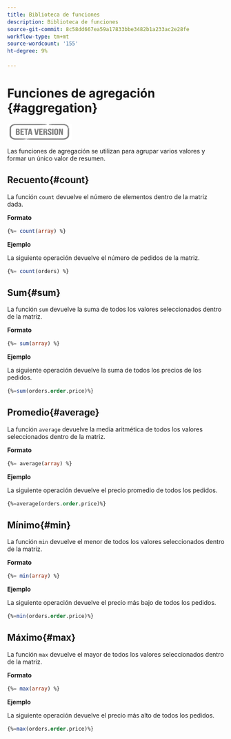 ```yaml
---
title: Biblioteca de funciones
description: Biblioteca de funciones
source-git-commit: 8c58dd667ea59a17833bbe3482b1a233ac2e28fe
workflow-type: tm+mt
source-wordcount: '155'
ht-degree: 9%

---
```


# Funciones de agregación {#aggregation}

![](../../assets/do-not-localize/badge.png)

Las funciones de agregación se utilizan para agrupar varios valores y formar un único valor de resumen.

## Recuento{#count}

La función `count` devuelve el número de elementos dentro de la matriz dada.

**Formato**

```sql
{%= count(array) %}
```

**Ejemplo**

La siguiente operación devuelve el número de pedidos de la matriz.

```sql
{%= count(orders) %}
```

## Sum{#sum}

La función `sum` devuelve la suma de todos los valores seleccionados dentro de la matriz.

**Formato**

```sql
{%= sum(array) %}
```

**Ejemplo**

La siguiente operación devuelve la suma de todos los precios de los pedidos.

```sql
{%=sum(orders.order.price)%}
```

## Promedio{#average}

La función `average` devuelve la media aritmética de todos los valores seleccionados dentro de la matriz.

**Formato**

```sql
{%= average(array) %}
```

**Ejemplo**

La siguiente operación devuelve el precio promedio de todos los pedidos.

```sql
{%=average(orders.order.price)%}
```

## Mínimo{#min}

La función `min` devuelve el menor de todos los valores seleccionados dentro de la matriz.

**Formato**

```sql
{%= min(array) %}
```

**Ejemplo**

La siguiente operación devuelve el precio más bajo de todos los pedidos.

```sql
{%=min(orders.order.price)%}
```

## Máximo{#max}

La función `max` devuelve el mayor de todos los valores seleccionados dentro de la matriz.

**Formato**

```sql
{%= max(array) %}
```

**Ejemplo**

La siguiente operación devuelve el precio más alto de todos los pedidos.

```sql
{%=max(orders.order.price)%}
```
